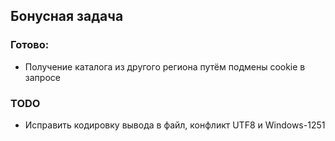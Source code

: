 ## Бонусная задача
### Готово:
- Получение каталога из другого региона путём подмены cookie в запросе
### TODO
- Исправить кодировку вывода в файл, конфликт UTF8 и Windows-1251